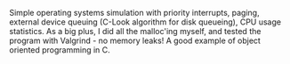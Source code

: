 Simple operating systems simulation with priority interrupts, paging, external device queuing (C-Look algorithm for disk queueing), CPU usage statistics. As a big plus, I did all the malloc'ing myself, and tested the program with Valgrind - no memory leaks! A good example of object oriented programming in C. 
